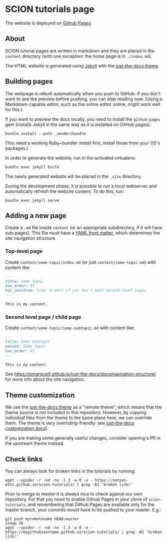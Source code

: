 # SCION tutorials page

The website is deployed on [Github Pages](https://netsec-ethz.github.io/scion-tutorials/).

## About

SCION tutorial pages are written in markdown and they are placed in the `content` directory (with one exception: the home page is in `./index.md`).

The HTML website is generated using [Jekyll](http://www.jekyllrb.com/) with the [just-the-docs theme](https://pmarsceill.github.io/just-the-docs/).

## Building pages

The webpage is rebuilt automatically when you push to GitHub. If you don't want to see the preview before pushing, you can stop reading now. (Using a Markdown-capable editor, such as the online editor online, might work well for this.)

If you want to preview the docs locally, you need to install the `github-pages` gem (installs Jekyll in the same way as it is installed on GitHub pages):
```shell
bundle install --path _vendor/bundle
```

(You need a working Ruby+bundler install first, install those from your OS's packages.)

In order to generate the website, run in the activated virtualenv:

```shell
bundle exec jekyll build
```

The newly generated website will be placed in the `_site` directory.

During the development phase, it is possible to run a local webserver and automatically refresh the website content. To do this, run:

```shell
bundle exec jekyll serve
```

## Adding a new page

Create a `.md` file inside `content` (or an appropriate subdirectory, if it will have sub-pages). This file must have a [YAML front matter](https://jekyllrb.com/docs/front-matter/), which determines the site navigation structure.

### Top-level page

Create `content/some-topic/index.md` (or just `content/some-topic.md`) with content like:
```md
---
title: Some Topic
nav_order: 47
has_children: true  # omit if you don't want second-level pages
---

This is my content.
```

### Second level page / child page

Create `content/some-topic/some-subtopic.md` with content like:

```md
---
title: Some Subtopic
parent: Some Topic
nav_order: 42
---

This is my content.
```

See https://pmarsceill.github.io/just-the-docs/docs/navigation-structure/ for more info about the site navigation.

## Theme customization

We use the [just-the-docs theme](https://pmarsceill.github.io/just-the-docs/) as a "remote theme", which means that the theme source is not included in this repository. However, by copying individual files from the theme to the same place here, we can override them. The theme is very overriding-friendly: see [just-the-docs customization docs](https://pmarsceill.github.io/just-the-docs/docs/customization/)). 

If you are making some generally useful changes, consider opening a PR in the upstream theme instead.

## Check links

You can always look for broken links in the tutorials by running:

```shell
wget --spider -r -nd -nv -l 3 -w 0 -o - https://netsec-ethz.github.io/scion-tutorials/ | grep -B1 'broken link!'
```

Prior to merge to master it is always nice to check against our own repository. For that you need to enable Github Pages in your clone of `scion-tutorials`, and remembering that Github Pages are available only for the master branch, your commits would have to be pushed to your master. E.g.:

```shell
git push myremotename HEAD:master
sleep 30
wget --spider -r -nd -nv -l 3 -w 0 -o - https://mygithubusername.github.io/scion-tutorials/ | grep -B1 'broken link!'
```
